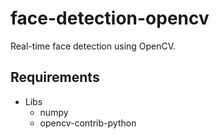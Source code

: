 # face-detection-opencv

Real-time face detection using OpenCV.

## Requirements

* Libs
    * numpy
    * opencv-contrib-python

